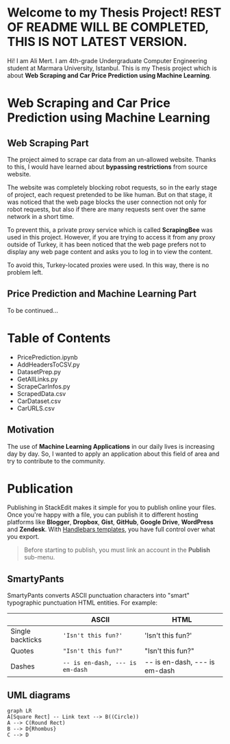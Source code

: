﻿# Welcome to my Thesis Project!  **REST OF README WILL BE COMPLETED, THIS IS NOT LATEST VERSION.**

Hi! I am Ali Mert. I am 4th-grade Undergraduate Computer Engineering student at Marmara University, Istanbul. This is my Thesis project which is about **Web Scraping and Car Price Prediction using Machine Learning**.

# Web Scraping and Car Price Prediction using Machine Learning

## Web Scraping Part
The project aimed to scrape car data from an un-allowed website. Thanks to this, I would have learned about **bypassing restrictions** from source website. 

The website was completely blocking robot requests, so in the early stage of project, each request pretended to be like human. 
But on that stage, it was noticed that the web page blocks the user connection not only for robot requests, but also if there are many requests sent over the same network in a short time.

To prevent this, a private proxy service which is called **ScrapingBee** was used in this project. However, if you are trying to access it from any proxy outside of Turkey, it has been noticed that the web page prefers not to display any web page content and asks you to log in to view the content.

To avoid this, Turkey-located proxies were used. In this way, there is no problem left.

## Price Prediction and Machine Learning Part
To be continued...


# Table of Contents

 - PricePrediction.ipynb
 - AddHeadersToCSV.py
 - DatasetPrep.py
 - GetAllLinks.py
 - ScrapeCarInfos.py
 - ScrapedData.csv
 - CarDataset.csv
 - CarURLS.csv

## Motivation

The use of **Machine Learning Applications**  in our daily lives is increasing day by day. So, I wanted to apply an application about this field of area and try to contribute to the community.




# Publication

Publishing in StackEdit makes it simple for you to publish online your files. Once you're happy with a file, you can publish it to different hosting platforms like **Blogger**, **Dropbox**, **Gist**, **GitHub**, **Google Drive**, **WordPress** and **Zendesk**. With [Handlebars templates](http://handlebarsjs.com/), you have full control over what you export.

> Before starting to publish, you must link an account in the **Publish** sub-menu.




## SmartyPants

SmartyPants converts ASCII punctuation characters into "smart" typographic punctuation HTML entities. For example:

|                |ASCII                          |HTML                         |
|----------------|-------------------------------|-----------------------------|
|Single backticks|`'Isn't this fun?'`            |'Isn't this fun?'            |
|Quotes          |`"Isn't this fun?"`            |"Isn't this fun?"            |
|Dashes          |`-- is en-dash, --- is em-dash`|-- is en-dash, --- is em-dash|


## UML diagrams

```mermaid
graph LR
A[Square Rect] -- Link text --> B((Circle))
A --> C(Round Rect)
B --> D{Rhombus}
C --> D
```
